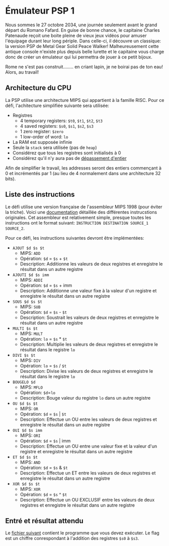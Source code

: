 # Émulateur PSP 1
Nous sommes le 27 octobre 2034, une journée seulement avant le grand départ du Romano Fafard. En guise de bonne chance, le capitaine Charles Patenaude reçoit une boite pleine de vieux jeux vidéos pour amuser l'équipage durant leur long périple. Dans celle-ci, il découvre un classique: la version PSP de Metal Gear Solid Peace Walker! Malheureusement cette antique console n'existe plus depuis belle lurette et le capitaine vous charge donc de créer un émulateur qui lui permettra de jouer à ce petit bijoux.

Rome ne s'est pas construit........ en criant lapin, je ne boirai pas de ton eau! Alors, au travail!

## Architecture du CPU
La PSP utilise une architecture MIPS qui appartient à la famille RISC. Pour ce défi, l'achitecture simplifiée suivante sera utilisée:
- Registres
  - 4 temporary registers: `$t0`, `$t1`, `$t2`, `$t3`
  - 4 saved registers: `$s0`, `$s1`, `$s2`, `$s3`
  - 1 zero register: `$zero`
  - 1 low-order of word: `lo`
- La RAM est supposée infinie
- Seule la `stack` sera utilisée (pas de `heap`)
- Considérez que tous les registres sont initialisés à 0
- Considérez qu'il n'y aura pas de [dépassement d'entier](https://fr.wikipedia.org/wiki/D%C3%A9passement_d%27entier)


Afin de simplifier le travail, les addresses seront des entiers commençant à 0 et incrémentés par 1 (au lieu de 4 normalement dans une architecture 32 bits).

## Liste des instructions
Le défi utilise une version française de l'assembleur MIPS 1998 (pour éviter la triche). Voici une [documentation](http://www.mrc.uidaho.edu/mrc/people/jff/digital/MIPSir.html) détaillée des différentes instrucstions originales. Cet assembleur est relativement simple, presque toutes les instructions ont le format suivant: `INSTRUCTION DESTINATION SOURCE_1 SOURCE_2`.

Pour ce défi, les instructions suivantes devront être implémentées:
- `AJOUT $d $s $t`
    - MIPS: `ADD`
    - Opération: `$d` = `$s` + `$t`
    - Description: Additionne les valeurs de deux registres et enregistre le résultat dans un autre registre
- `AJOUTI $d $s imm`
    - MIPS: `ADDI`
    - Opération: `$d` = `$s` + imm
    - Description: Additionne une valeur fixe à la valeur d'un registre et enregistre le résultat dans un autre registre
- `SOUS $d $s $t`
    - MIPS: `SUB`
    - Opération: `$d` = `$s` - `$t`
    - Description: Soustrait les valeurs de deux registres et enregistre le résultat dans un autre registre
- `MULTI $s $t`
    - MIPS: `MULT`
    - Opération: `lo` = `$s` * `$t`
    - Description: Multiplie les valeurs de deux registres et enregistre le résultat dans le registre `lo`
- `DIVI $s $t`
    - MIPS: `DIV`
    - Opération: `lo` = `$s` / `$t`
    - Description: Divise les valeurs de deux registres et enregistre le résultat dans le registre `lo`
- `BOUGELO $d`
    - MIPS: `MFLO`
    - Opération: `$d`=`lo`
    - Description: Bouge valeur du registre `lo` dans un autre registre
- `OU $d $s $t`
    - MIPS: `OR`
    - Opération: `$d` = `$s` | `$t`
    - Description: Effectue un OU entre les valeurs de deux registres et enregistre le résultat dans un autre registre
- `OUI $d $s imm`
    - MIPS: `ORI`
    - Opération: `$d` = `$s` | imm
    - Description: Effectue un OU entre une valeur fixe et la valeur d'un registre et enregistre le résultat dans un autre registre
- `ET $d $s $t`
    - MIPS: `AND`
    - Opération: `$d` = `$s` & `$t`
    - Description: Effectue un ET entre les valeurs de deux registres et enregistre le résultat dans un autre registre
- `XOR $d $s $t`
    - MIPS: `XOR`
    - Opération: `$d` = `$s` ^ `$t`
    - Description: Effectue un OU EXCLUSIF entre les valeurs de deux registres et enregistre le résultat dans un autre registre

## Entré et résultat attendu
Le [fichier suivant](https://pastebin.com/HDRgxUiP) contient le programme que vous devez exécuter. Le flag est un chiffre conrespondant à l'addition des registres `$s0` à `$s3`.